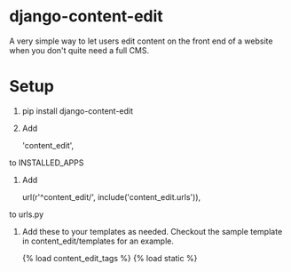 django-content-edit
===================

A very simple way to let users edit content on the front end of a website when you don't quite need a full CMS.

# Setup

1. pip install django-content-edit
1. Add 

    'content_edit',
    
to INSTALLED_APPS
1. Add

    url(r'^content_edit/', include('content_edit.urls')),
    
to urls.py
1. Add these to your templates as needed. Checkout the sample template in content_edit/templates for an example.

    {% load content_edit_tags %}
    {% load static %}
    <script type="text/javascript" src='{% static 'ckeditor/ckeditor.js' %}'></script>
    <script type="text/javascript" src='{% static 'jquery/jquery.js' %}'></script>
    <script type="text/javascript" src='{% static 'content_edit/content_edit.js' %}'></script>
